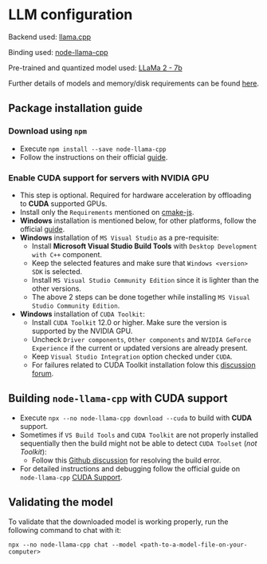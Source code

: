 # LLM configuration

Backend used: [llama.cpp](https://github.com/ggerganov/llama.cpp)

Binding used: [node-llama-cpp](https://github.com/withcatai/node-llama-cpp)

Pre-trained and quantized model used: [LLaMa 2 - 7b](https://huggingface.co/TheBloke/Llama-2-7B-GGUF/blob/main/llama-2-7b.Q5_K_M.gguf)

Further details of models and memory/disk requirements can be found [here](https://github.com/ggerganov/llama.cpp?tab=readme-ov-file#memorydisk-requirements).

## Package installation guide

### Download using `npm`

- Execute `npm install --save node-llama-cpp`
- Follow the instructions on their official [guide](https://withcatai.github.io/node-llama-cpp/guide/).

### Enable **CUDA** support for servers with **NVIDIA** GPU

- This step is optional. Required for hardware acceleration by offloading to **CUDA** supported GPUs.
- Install only the `Requirements` mentioned on [cmake-js](https://github.com/cmake-js/cmake-js).
- **Windows** installation is mentioned below, for other platforms, follow the official [guide](https://forums.developer.nvidia.com/t/windows-10-cuda-installation-failure-solved/64389).
- **Windows** installation of `MS Visual Studio` as a pre-requisite:
    - Install **Microsoft Visual Studio Build Tools** with `Desktop Development with C++` component.
    - Keep the selected features and make sure that `Windows <version> SDK` is selected.
    - Install `MS Visual Studio Community Edition` since it is lighter than the other versions.
    - The above 2 steps can be done together while installing `MS Visual Studio Community Edition`.
- **Windows** installation of `CUDA Toolkit`:
    - Install `CUDA Toolkit` 12.0 or higher. Make sure the version is supported by the NVIDIA GPU.
    - Uncheck `Driver components`, `Other components` and `NVIDIA GeForce Experience` if the current or updated versions are already present.
    - Keep `Visual Studio Integration` option checked under `CUDA`.
    - For failures related to CUDA Toolkit installation folow this [discussion forum](https://forums.developer.nvidia.com/t/windows-10-cuda-installation-failure-solved/64389).

## Building `node-llama-cpp` with **CUDA** support

- Execute `npx --no node-llama-cpp download --cuda` to build with **CUDA** support.
- Sometimes if `VS Build Tools` and `CUDA Toolkit` are not properly installed sequentially then the build might not be able to detect `CUDA Toolset` (*not Toolkit*):
    - Follow this [Github discussion](https://github.com/NVlabs/tiny-cuda-nn/issues/164) for resolving the build error.
- For detailed instructions and debugging follow the official guide on `node-llama-cpp` [CUDA Support](https://withcatai.github.io/node-llama-cpp/guide/CUDA).

## Validating the model

To validate that the downloaded model is working properly, run the following command to chat with it:

`npx --no node-llama-cpp chat --model <path-to-a-model-file-on-your-computer>`